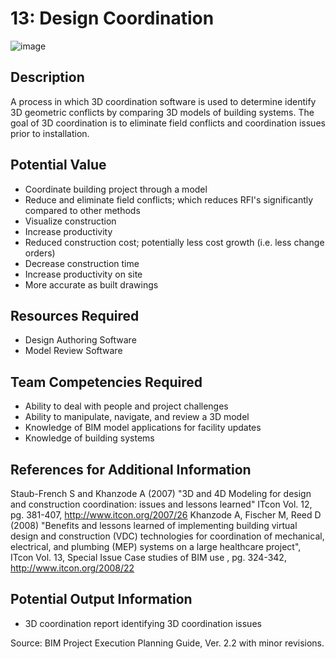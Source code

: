 # 13: Design Coordination
![image](https://github.com/user-attachments/assets/a505432a-9c1a-48da-8c7c-007c49b9cbe4)

## Description
A process in which 3D coordination software is used to determine identify 3D geometric conflicts by comparing 3D models of building systems. The goal of 3D coordination is to eliminate field conflicts and coordination issues prior to installation.

## Potential Value
-	Coordinate building project through a model
-	Reduce and eliminate field conflicts; which reduces RFI's significantly compared to other methods
-	Visualize construction
-	Increase productivity
-	Reduced construction cost; potentially less cost growth (i.e. less change orders)
-	Decrease construction time
-	Increase productivity on site
-	More accurate as built drawings

## Resources Required
-	Design Authoring Software
-	Model Review Software

## Team Competencies Required
-	Ability to deal with people and project challenges
-	Ability to manipulate, navigate, and review a 3D model
-	Knowledge of BIM model applications for facility updates
-	Knowledge of building systems
 
## References for Additional Information
Staub-French S and Khanzode A (2007) "3D and 4D Modeling for design and construction coordination: issues and lessons learned" ITcon Vol. 12, pg. 381-407, http://www.itcon.org/2007/26
Khanzode A, Fischer M, Reed D (2008) "Benefits and lessons learned of implementing building virtual design and construction (VDC) technologies for coordination of mechanical, electrical, and plumbing (MEP) systems on a large healthcare project", ITcon Vol. 13, Special Issue Case studies of BIM use , pg. 324-342, http://www.itcon.org/2008/22
  
## Potential Output Information
-	3D coordination report identifying 3D coordination issues
 
Source:  BIM Project Execution Planning Guide, Ver. 2.2 with minor revisions.

